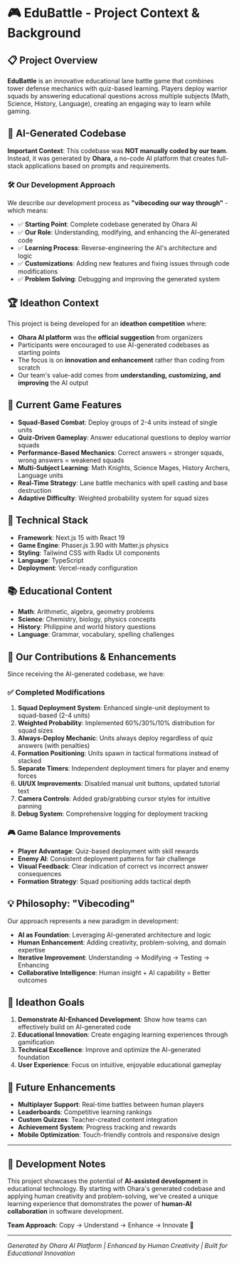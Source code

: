 # 🎮 EduBattle - Project Context & Background

## 📋 **Project Overview**

**EduBattle** is an innovative educational lane battle game that combines tower defense mechanics with quiz-based learning. Players deploy warrior squads by answering educational questions across multiple subjects (Math, Science, History, Language), creating an engaging way to learn while gaming.

## 🤖 **AI-Generated Codebase**

**Important Context**: This codebase was **NOT manually coded by our team**. Instead, it was generated by **Ohara**, a no-code AI platform that creates full-stack applications based on prompts and requirements.

### 🛠️ **Our Development Approach**

We describe our development process as **"vibecoding our way through"** - which means:

- ✅ **Starting Point**: Complete codebase generated by Ohara AI
- ✅ **Our Role**: Understanding, modifying, and enhancing the AI-generated code
- ✅ **Learning Process**: Reverse-engineering the AI's architecture and logic
- ✅ **Customizations**: Adding new features and fixing issues through code modifications
- ✅ **Problem Solving**: Debugging and improving the generated system

## 🏆 **Ideathon Context**

This project is being developed for an **ideathon competition** where:

- **Ohara AI platform** was the **official suggestion** from organizers
- Participants were encouraged to use AI-generated codebases as starting points
- The focus is on **innovation and enhancement** rather than coding from scratch
- Our team's value-add comes from **understanding, customizing, and improving** the AI output

## 🎯 **Current Game Features**

- **Squad-Based Combat**: Deploy groups of 2-4 units instead of single units
- **Quiz-Driven Gameplay**: Answer educational questions to deploy warrior squads
- **Performance-Based Mechanics**: Correct answers = stronger squads, wrong answers = weakened squads
- **Multi-Subject Learning**: Math Knights, Science Mages, History Archers, Language units
- **Real-Time Strategy**: Lane battle mechanics with spell casting and base destruction
- **Adaptive Difficulty**: Weighted probability system for squad sizes

## 🔧 **Technical Stack**

- **Framework**: Next.js 15 with React 19
- **Game Engine**: Phaser.js 3.90 with Matter.js physics
- **Styling**: Tailwind CSS with Radix UI components
- **Language**: TypeScript
- **Deployment**: Vercel-ready configuration

## 📚 **Educational Content**

- **Math**: Arithmetic, algebra, geometry problems
- **Science**: Chemistry, biology, physics concepts
- **History**: Philippine and world history questions
- **Language**: Grammar, vocabulary, spelling challenges

## 🚀 **Our Contributions & Enhancements**

Since receiving the AI-generated codebase, we have:

### ✅ **Completed Modifications**

1. **Squad Deployment System**: Enhanced single-unit deployment to squad-based (2-4 units)
2. **Weighted Probability**: Implemented 60%/30%/10% distribution for squad sizes
3. **Always-Deploy Mechanic**: Units always deploy regardless of quiz answers (with penalties)
4. **Formation Positioning**: Units spawn in tactical formations instead of stacked
5. **Separate Timers**: Independent deployment timers for player and enemy forces
6. **UI/UX Improvements**: Disabled manual unit buttons, updated tutorial text
7. **Camera Controls**: Added grab/grabbing cursor styles for intuitive panning
8. **Debug System**: Comprehensive logging for deployment tracking

### 🎮 **Game Balance Improvements**

- **Player Advantage**: Quiz-based deployment with skill rewards
- **Enemy AI**: Consistent deployment patterns for fair challenge
- **Visual Feedback**: Clear indication of correct vs incorrect answer consequences
- **Formation Strategy**: Squad positioning adds tactical depth

## 💡 **Philosophy: "Vibecoding"**

Our approach represents a new paradigm in development:

- **AI as Foundation**: Leveraging AI-generated architecture and logic
- **Human Enhancement**: Adding creativity, problem-solving, and domain expertise
- **Iterative Improvement**: Understanding → Modifying → Testing → Enhancing
- **Collaborative Intelligence**: Human insight + AI capability = Better outcomes

## 🎯 **Ideathon Goals**

1. **Demonstrate AI-Enhanced Development**: Show how teams can effectively build on AI-generated code
2. **Educational Innovation**: Create engaging learning experiences through gamification
3. **Technical Excellence**: Improve and optimize the AI-generated foundation
4. **User Experience**: Focus on intuitive, enjoyable educational gameplay

## 🔮 **Future Enhancements**

- **Multiplayer Support**: Real-time battles between human players
- **Leaderboards**: Competitive learning rankings
- **Custom Quizzes**: Teacher-created content integration
- **Achievement System**: Progress tracking and rewards
- **Mobile Optimization**: Touch-friendly controls and responsive design

---

## 📝 **Development Notes**

This project showcases the potential of **AI-assisted development** in educational technology. By starting with Ohara's generated codebase and applying human creativity and problem-solving, we've created a unique learning experience that demonstrates the power of **human-AI collaboration** in software development.

**Team Approach**: Copy → Understand → Enhance → Innovate 🚀

---

*Generated by Ohara AI Platform | Enhanced by Human Creativity | Built for Educational Innovation*
